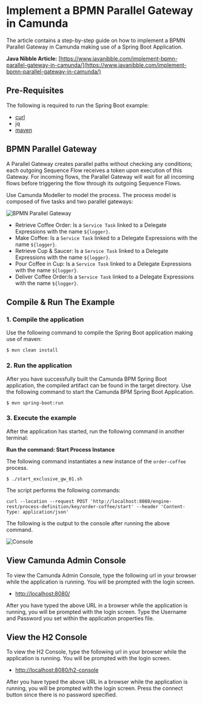 # Implement a BPMN Parallel Gateway in Camunda
The article contains a step-by-step guide on how to implement a BPMN Parallel Gateway in Camunda making use of a Spring Boot Application. 

**Java Nibble Article:** [https://www.javanibble.com/implement-bpmn-parallel-gateway-in-camunda/](https://www.javanibble.com/implement-bpmn-parallel-gateway-in-camunda/)

## Pre-Requisites
The following is required to run the Spring Boot example:
* [curl](https://www.javanibble.com/how-to-install-curl-on-macos-using-homebrew/)
* jq
* [maven](https://www.javanibble.com/how-to-install-maven-on-macos-using-homebrew/)

## BPMN Parallel Gateway
A Parallel Gateway creates parallel paths without checking any conditions; each outgoing Sequence Flow receives a token upon execution of this Gateway. For incoming flows, the Parallel Gateway will wait for all incoming flows before triggering the flow through its outgoing Sequence Flows.

Use Camunda Modeller to model the process. The process model is composed of five tasks and two parallel gateways:

![BPMN Parallel Gateway](https://www.javanibble.com/assets/images/posts/bpmn-parallel-gateway/camunda-bpmn-parallel-gateway.png)

* Retrieve Coffee Order: Is a `Service Task` linked to a Delegate Expressions with the name `${logger}`.
* Make Coffee: Is a `Service Task` linked to a Delegate Expressions with the name `${logger}`.
* Retrieve Cup & Saucer: Is a `Service Task` linked to a Delegate Expressions with the name `${logger}`.
* Pour Coffee in Cup: Is a `Service Task` linked to a Delegate Expressions with the name `${logger}`.
* Deliver Coffee Order:Is a `Service Task` linked to a Delegate Expressions with the name `${logger}`.


## Compile & Run The Example
### 1. Compile the application
Use the following command to compile the Spring Boot application making use of maven:

```shell
$ mvn clean install
```

### 2. Run the application
After you have successfully built the Camunda BPM Spring Boot application, the compiled artifact can be found in the
target directory. Use the following command to start the Camunda BPM Spring Boot Application.

```shell
$ mvn spring-boot:run
```

### 3. Execute the example
After the application has started, run the following command in another terminal:

**Run the command: Start Process Instance**

The following command instantiates a new instance of the `order-coffee` process.

```shell
$ ./start_exclusive_gw_01.sh
```
The script performs the following commands:
```shell
curl --location --request POST 'http://localhost:8080/engine-rest/process-definition/key/order-coffee/start' --header 'Content-Type: application/json'
```
The following is the output to the console after running the above command.

![Console](https://www.javanibble.com/assets/images/posts/bpmn-parallel-gateway/console-camunda-bpmn-parallel-gateway.png)


## View Camunda Admin Console
To view the Camunda Admin Console, type the following url in your browser while the application is running. You will be prompted with the login screen.

* [http://localhost:8080/](http://localhost:8080/)

After you have typed the above URL in a browser while the application is running, you will be prompted with the login screen. Type the Username and Password you set within the application properties file.


## View the H2 Console
To view the H2 Console, type the following url in your browser while the application is running. You will be prompted with the login screen.

* [http://localhost:8080/h2-console](http://localhost:8080/h2-console)

After you have typed the above URL in a browser while the application is running, you will be prompted with the login screen. Press the connect button since there is no password specified.
